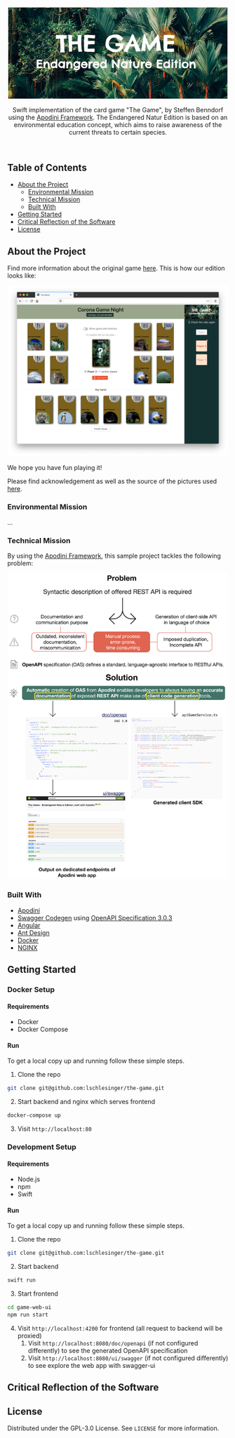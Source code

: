 
<!-- PROJECT LOGO -->
<br />

<p align="center">
  <a href="https://github.com/lschlesinger/the-game">
    <img src="game-web-ui/src/assets/images/logo.png" alt="Logo" width="500">
  </a>
  <p align="center">
    Swift implementation of the card game "The Game", by Steffen Benndorf using the <a href="https://github.com/Apodini/Apodini">Apodini Framework</a>.
    The Endangered Natur Edition is based on an environmental education concept, which aims to raise awareness of the current threats to certain species.
      </p>
    <br/>
  </p> 
</p>

<!-- TABLE OF CONTENTS -->

## Table of Contents

* [About the Project](#about-the-project)
  * [Environmental Mission](#environmental-mission)
  * [Technical Mission](#technical-mission)
  * [Built With](#built-with)
* [Getting Started](#getting-started)
* [Critical Reflection of the Software](#critical-reflection)
* [License](#license)

<!-- ABOUT THE PROJECT -->

## About the Project

Find more information about the original game [here](http://middys.nsv.de/middys/the-game/).
This is how our edition looks like:
<p align="center">
  <img src="game-web-ui/src/assets/images/game-example.png" alt="Logo" width="700">
</p>

We hope you have fun playing it!

Please find acknowledgement as well as the source of the pictures used [here](Documentation/Acknowledgement.md).

### Environmental Mission

...

### Technical Mission

By using the [Apodini Framework](https://github.com/Apodini/Apodini), this sample project tackles the following problem:
<p align="center">
  <img src="./Documentation/info-material/Apodini-Problem-Statement.png" alt="Logo" width="600">
</p>

### Built With

* [Apodini](https://github.com/Apodini/Apodini)
* [Swagger Codegen](https://github.com/swagger-api/swagger-codegen) using [OpenAPI Specification 3.0.3](https://swagger.io/specification/)
* [Angular](https://angular.io/)
* [Ant Design](https://ant.design/docs/react/introduce)
* [Docker](https://www.docker.com/)
* [NGINX](https://www.nginx.com/)

<!-- GETTING STARTED -->

## Getting Started

### Docker Setup

#### Requirements

* Docker
* Docker Compose

#### Run

To get a local copy up and running follow these simple steps.

1. Clone the repo

```sh
git clone git@github.com:lschlesinger/the-game.git
```
2. Start backend and nginx which serves frontend

```sh
docker-compose up
```

3. Visit `http://localhost:80`

### Development Setup

#### Requirements

* Node.js
* npm
* Swift

#### Run


To get a local copy up and running follow these simple steps.

1. Clone the repo

```sh
git clone git@github.com:lschlesinger/the-game.git
```
2. Start backend

```sh
swift run
```
3. Start frontend

```sh
cd game-web-ui
npm run start
```

4. Visit `http://localhost:4200` for frontend (all request to backend will be proxied)
	1. Visit `http://localhost:8080/doc/openapi` (if not configured differently) to see the generated OpenAPI specification
	2. Visit `http://localhost:8080/ui/swagger` (if not configured differently) to see explore the web app with swagger-ui


<!-- CRITICAL REFLECTION -->

## Critical Reflection of the Software


<!-- LICENSE -->

## License

Distributed under the GPL-3.0 License. See `LICENSE` for more information.

